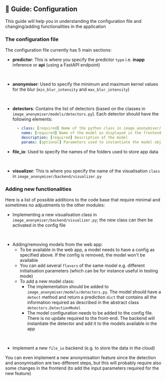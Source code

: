 ## 👻 Guide: Configuration 

This guide will help you in understanding the configuration file and changing/adding functionalities in the application

### The configuration file

The configuration file currently has 5 main sections:

- **predictor**: This is where you specify the predictor `type` i.e. **inapp** inference or **api** (using a FastAPI endpoint)
<br>

- **anonymiser**: Used to specify the minimum and maximum kernel values for the blur (`min_blur_intensity` and `max_blur_intensity`) 
<br>

- **detectors**: Contains the list of detectors (based on the classes in `image_anonymiser/models/detectors.py`). Each detector should have the following elements:
  ```yaml
    - class: [required] Name of the python class in image_anonymiser/models/detectors.py
      name: [required] Name of the model as displayed in the frontend
      description: [required] Description of the model
      params: [optional] Parameters used to instantiate the model object (passed to the init function of the model class)
  ```

- **file_io**: Used to specify the names of the folders used to store app data
<br>

- **visualizer**: This is where you specify the name of the visualisation `class` in `image_anonymiser/backend/visualizer.py`

### Adding new functionalities

Here is a list of possible additions to the code base that require minimal and sometimes no adjustments to the other modules:

- Implementing a new visualisation class in `image_anonymiser/backend/visualizer.py`; the new class can then be activated in the config file
<br>

- Adding/removing models from the web app:
  - To be available in the web app, a model needs to have a config as specified above. If the config is removed, the model won't be available
  - You can add several `flavors` of the same model e.g. different initialisation parameters (which can be for instance useful in testing mode)
  - To add a new model class: 
    - The implementation should be added to `image_anonymiser/models/detectors.py`. The model should have a `detect` method and return a prediction `dict` that contains all the information required as described in the abstract class `detectors.DetectionModel`
    - The model configuration needs to be added to the config file. There is no update required to the front-end. The backend will instantiate the detector and add it to the models available in the app 
<br>

- Implement a new `file_io` backend (e.g. to store the data in the cloud)

You can even implement a new anonymisation feature since the detection and anonymisation are two different steps, but this will probably require also some changes in the frontend (to add the input parameters required for the new feature)
